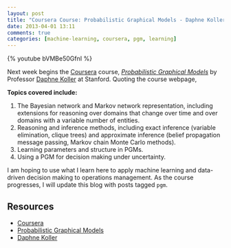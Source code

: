 ```yaml
---
layout: post
title: "Coursera Course: Probabilistic Graphical Models - Daphne Koller"
date: 2013-04-01 13:11
comments: true
categories: [machine-learning, coursera, pgm, learning]
---
```


{% youtube bVMBe50GfnI %}

Next week begins the [Coursera](https://www.coursera.org/) course, *[Probabilistic Graphical Models](https://www.coursera.org/course/pgm)* by Professor [Daphne Koller](http://ai.stanford.edu/~koller/) at Stanford. Quoting the course webpage,


**Topics covered include:**

1. The Bayesian network and Markov network representation, including extensions for reasoning over domains that change over time and over domains with a variable number of entities.
2. Reasoning and inference methods, including exact inference (variable elimination, clique trees) and approximate inference (belief propagation message passing, Markov chain Monte Carlo methods).
3. Learning parameters and structure in PGMs.
4. Using a PGM for decision making under uncertainty.

I am hoping to use what I learn here to apply machine learning and data-driven decision making to operations management. As the course progresses, I will update this blog with posts tagged ```pgm```.

## Resources
+ [Coursera](https://www.coursera.org/)
+ [Probabilistic Graphical Models](https://www.coursera.org/course/pgm)
+ [Daphne Koller](http://ai.stanford.edu/~koller/)
